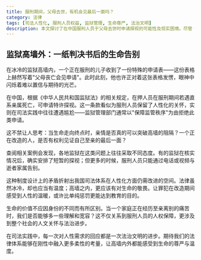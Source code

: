 ```yaml
---
title: 服刑期间，父母去世，有机会见最后一面吗？
category: 法律
tags: [司法人性化, 服刑人员权益, 监狱管理, 生命尊严, 法治文明]
description: 本文探讨了在中国服刑人员于父母去世时申请探视的可能性及现实困境。尽管《中华人民共和国监狱法》允许在特定情况下特许探视，但实践中往往因“保障监管秩序”等原因受限。文章强调了司法人性化的重要性，指出法律应兼具温度，尊重生命尊严，并提倡通过更多理解和宽容促进法治文明的进步。这不仅关乎服刑人员的权利保护，也体现了社会的人文关怀。
---
```

## 监狱高墙外：一纸判决书后的生命告别

在冰冷的监狱高墙内，一个正在服刑的儿子收到了一份特殊的申请表——这份表格上赫然写着"父母丧亡会见申请"。此时此刻，他也许正对着这张表格发愣，眼神中闪烁着难以置信与期待的光芒。

在中国，根据《中华人民共和国监狱法》的相关规定，在押人员在服刑期间若遇直系亲属死亡，可申请特许探视。这一条款看似为服刑人员保留了人性化的关怀，实则在司法实践中往往遭遇尴尬——监狱管理部门通常以"保障监管秩序"为由拒绝此类申请。

这不禁让人思考：当生命走向终点时，亲情是否真的可以突破高墙的阻隔？一个正在改造的人，是否有权利见证自己至亲的最后一面？

查阅相关案例会发现，各地监狱在这类问题上往往采取不同态度。有的监狱在核实情况后，确实安排了短暂的探视；但更多的时候，服刑人员只能通过电话或视频与逝者家属告别。

这种制度设计上的矛盾折射出我国司法体系在人性化方面仍需改进的空间。法律虽然冰冷，却也应当有温度；高墙之内，更应该有对生命的敬畏。让罪犯在改造期间感受到人性的温暖，或许比单纯惩罚更能达到教育的目的。

生命的价值不应因身份的不同而有所区别。当一个家庭正在经历至亲离别的痛苦时，我们是否能够多一些理解和宽容？这不仅关系到服刑人员的人权保障，更涉及到整个社会的人文关怀与法治进步。

在司法实践中，每一次对人性需求的回应都是一次法治文明的进步。期待我们的法律体系能够在刚性中融入更多柔性的考量，让高墙内外都能感受到生命的尊严与温度。